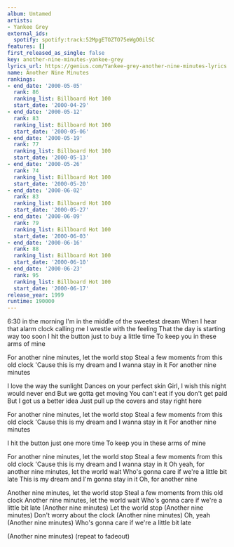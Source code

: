 ```yaml
---
album: Untamed
artists:
- Yankee Grey
external_ids:
  spotify: spotify:track:52MpgETOZTO75eWgO0ilSC
features: []
first_released_as_single: false
key: another-nine-minutes-yankee-grey
lyrics_url: https://genius.com/Yankee-grey-another-nine-minutes-lyrics
name: Another Nine Minutes
rankings:
- end_date: '2000-05-05'
  rank: 86
  ranking_list: Billboard Hot 100
  start_date: '2000-04-29'
- end_date: '2000-05-12'
  rank: 83
  ranking_list: Billboard Hot 100
  start_date: '2000-05-06'
- end_date: '2000-05-19'
  rank: 77
  ranking_list: Billboard Hot 100
  start_date: '2000-05-13'
- end_date: '2000-05-26'
  rank: 74
  ranking_list: Billboard Hot 100
  start_date: '2000-05-20'
- end_date: '2000-06-02'
  rank: 83
  ranking_list: Billboard Hot 100
  start_date: '2000-05-27'
- end_date: '2000-06-09'
  rank: 79
  ranking_list: Billboard Hot 100
  start_date: '2000-06-03'
- end_date: '2000-06-16'
  rank: 88
  ranking_list: Billboard Hot 100
  start_date: '2000-06-10'
- end_date: '2000-06-23'
  rank: 95
  ranking_list: Billboard Hot 100
  start_date: '2000-06-17'
release_year: 1999
runtime: 190000
---
```

6:30 in the morning
I'm in the middle of the sweetest dream
When I hear that alarm clock calling me
I wrestle with the feeling
That the day is starting way too soon
I hit the button just to buy a little time
To keep you in these arms of mine

For another nine minutes, let the world stop
Steal a few moments from this old clock
'Cause this is my dream and I wanna stay in it
For another nine minutes

I love the way the sunlight
Dances on your perfect skin
Girl, I wish this night would never end
But we gotta get moving
You can't eat if you don't get paid
But I got us a better idea
Just pull up the covers and stay right here

For another nine minutes, let the world stop
Steal a few moments from this old clock
'Cause this is my dream and I wanna stay in it
For another nine minutes

I hit the button just one more time
To keep you in these arms of mine

For another nine minutes, let the world stop
Steal a few moments from this old clock
'Cause this is my dream and I wanna stay in it
Oh yeah, for another nine minutes, let the world wait
Who's gonna care if we're a little bit late
This is my dream and I'm gonna stay in it
Oh, for another nine

Another nine minutes, let the world stop
Steal a few moments from this old clock
Another nine minutes, let the world wait
Who's gonna care if we're a little bit late
(Another nine minutes) Let the world stop
(Another nine minutes) Don't worry about the clock
(Another nine minutes) Oh, yeah
(Another nine minutes) Who's gonna care if we're a little bit late

(Another nine minutes) (repeat to fadeout)
